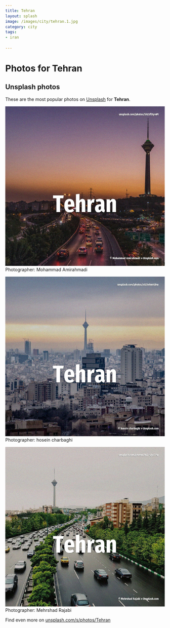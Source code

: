 ```yaml
---
title: Tehran
layout: splash
image: /images/city/tehran.1.jpg
category: city
tags:
- iran

---
```

# Photos for Tehran
 
## Unsplash photos
These are the most popular photos on [Unsplash](https://unsplash.com) for **Tehran**.
 
![Tehran](/images/city/tehran.1.jpg)
Photographer:  Mohammad Amirahmadi
 
![Tehran](/images/city/tehran.2.jpg)
Photographer:  hosein charbaghi
 
![Tehran](/images/city/tehran.3.jpg)
Photographer:  Mehrshad Rajabi
 
Find even more on [unsplash.com/s/photos/Tehran](https://unsplash.com/s/photos/Tehran)
 
